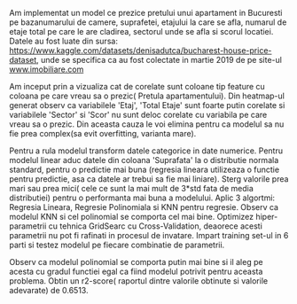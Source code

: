 Am implementat un model ce prezice pretului unui apartament in Bucuresti pe bazanumarului de camere, suprafetei, etajului la care se afla, numarul de etaje 
total pe care le are cladirea, sectorul unde se afla si scorul locatiei. Datele au fost luate din sursa: https://www.kaggle.com/datasets/denisadutca/bucharest-house-price-dataset,
unde se specifica ca au fost colectate in martie 2019 de pe site-ul www.imobiliare.com

Am inceput prin a vizualiza cat de corelate sunt coloane tip feature cu coloana pe care vreau sa o prezic( Pretula apartamentului). Din heatmap-ul generat observ ca variabilele 
'Etaj', 'Total Etaje' sunt foarte putin corelate si variabilele 'Sector' si 'Scor' nu sunt deloc corelate cu variabila pe care vreau sa o prezic. Din aceasta cauza le voi elimina
pentru ca modelul sa nu fie prea complex(sa evit overfitting, varianta mare).

Pentru a rula modelul transform datele categorice in date numerice. Pentru modelul linear aduc datele din coloana 'Suprafata' la o distributie normala standard, pentru o predictie mai buna (regresia lineara utilizeaza o functie pentru predictie, asa ca datele ar trebui sa fie mai liniare). Sterg valorile prea mari sau prea mici( cele ce sunt la mai mult de 3*std fata de media distributiei) pentru o performanta mai buna a modelului. Aplic 3 algortmi: Regresia Lineara, Regresie Polinomiala si KNN pentru regresie. Observ ca modelul KNN si cel polinomial se comporta cel mai bine. Optimizez hiper-parametrii cu tehnica  GridSearc cu Cross-Validation, deaorece acesti parametrii nu pot fi rafinati in procesul de invatare. Impart training set-ul in 6 parti si testez modelul pe fiecare combinatie de parametrii. 

Observ ca modelul polinomial se comporta putin mai bine si il aleg pe acesta cu gradul functiei egal ca fiind modelul potrivit pentru aceasta problema. Obtin un r2-score( raportul dintre valorile obtinute si valorile adevarate) de 0.6513.

